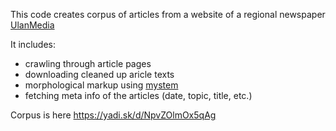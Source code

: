 This code creates corpus of articles from a website of a regional newspaper [UlanMedia](https://ulanmedia.ru)

It includes:
* crawling through article pages
* downloading cleaned up aricle texts
* morphological markup using [mystem](https://tech.yandex.ru/mystem) 
* fetching meta info of the articles (date, topic, title, etc.)

Corpus is here https://yadi.sk/d/NpvZOlmOx5qAg
